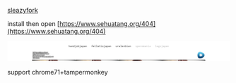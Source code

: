[sleazyfork](https://sleazyfork.org/scripts/377746-sehuatang)

install then open [https://www.sehuatang.org/404](https://www.sehuatang.org/404)

![](https://raw.githubusercontent.com/tkkcc/sehuatang/master/1.png)

support chrome71+tampermonkey